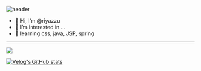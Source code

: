 ![header](https://capsule-render.vercel.app/api?type=venom&text=Do%20it!&fontSize=90&height=300&color=random&fontColor=BBDFEB&stroke=000000&strokeWidth=3)


- 👋 Hi, I’m @riyazzu
- 👀 I’m interested in ...
- 🌱 learning css, java, JSP, spring<br>

<hr>
<a href="https://velog.io/@9048jj/"><img src="https://img.shields.io/badge/Velog-20C997?style=flat-square&logo=Velog&logoColor=white"/></a><br> <!-- 벨로그 -->

[![Velog's GitHub stats](https://velog-readme-stats.vercel.app/api?name=9048jj)]((https://velog.io/9048jj/velog-readme-stats))

<!---
riyazzu/riyazzu is a ✨ special ✨ repository because its `README.md` (this file) appears on your GitHub profile.
You can click the Preview link to take a look at your changes.
--->
